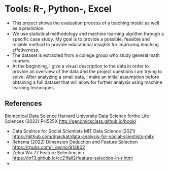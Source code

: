 # Tools: R-, Python-, Excel
* This project shows the evaluation process of a teaching model as well as a prediction. 
* We use statistical methodology and machine learning algrithm through a specific case study. My goal is to provide a possible, feasible and reliable method to provide educational insights for improving teaching effetiveness.
* The dataset is extracted from a college group who study general math courses. 
* At the beginning, I give a visual description to the data in order to provide an overview of the data and the project questions I am trying to solve. After analyzing a small data, I make an initial assumption before obtaining a full dataset that will allow for further analysis using machine learning techniques. 

## References
Biomedical Data Science     Harvard University Data Science forthe Life Sciences (2022)         PH525X   http://genomicsclass.github.io/book/
* Data Sceince for Social Scientists     MIT Data Science (2021)        https://github.com/dnackat/data-analysis-for-social-scientists-mitx
* Rehema (2022)    Dimension Deduction and Feature Selection    https://rpubs.com/r_owino/913802
* Zehui Wu   77 Feature Selection in r  https://jtr13.github.io/cc21fall2/feature-selection-in-r.html
* 

